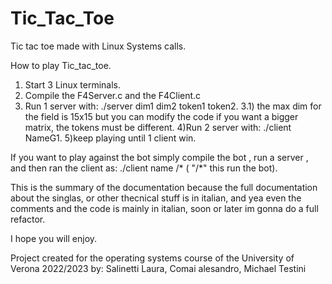# Tic_Tac_Toe
Tic tac toe made with Linux Systems calls.

How to play Tic_tac_toe.
1) Start 3 Linux terminals.
2) Compile the F4Server.c and the F4Client.c
3) Run 1 server with: ./server dim1 dim2 token1 token2.
3.1) the max dim for the field is 15x15 but you can modify the code if you want a bigger matrix, the tokens must be different.
4)Run 2 server with:  ./client NameG1.
5)keep playing until 1 client win.

If you want to play against the bot simply compile the bot , run a server , and then ran the client as: ./client name /*    ( "/*" this run the bot).


This is the summary of the documentation because the full documentation about the singlas, or other thecnical stuff is in italian, and yea even the comments and the code is mainly in italian, soon or later im gonna do a full refactor.

I hope you will enjoy.

Project created for the operating systems course of the University of Verona 2022/2023 by: Salinetti Laura, Comai alesandro, Michael Testini 
